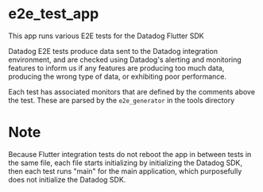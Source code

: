 # e2e_test_app

This app runs various E2E tests for the Datadog Flutter SDK

Datadog E2E tests produce data sent to the Datadog integration environment, and
are checked using Datadog's alerting and monitoring features to inform us if any
features are producing too much data, producing the wrong type of data, or
exhibiting poor performance.

Each test has associated monitors that are defined by the comments above the
test. These are parsed by the `e2e_generator` in the tools directory

# Note
Because Flutter integration tests do not reboot the app in between tests in the
same file, each file starts initializing by initializing the Datadog SDK, then
each test runs "main" for the main application, which purposefully does not
initialize the Datadog SDK.
